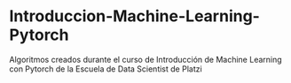 # Introduccion-Machine-Learning-Pytorch
Algoritmos creados durante el curso de Introducción de Machine Learning con Pytorch de la Escuela de Data Scientist de Platzi
